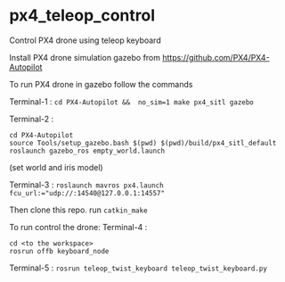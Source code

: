 # px4_teleop_control
Control PX4 drone using teleop keyboard

Install PX4 drone simulation gazebo from https://github.com/PX4/PX4-Autopilot

To run PX4 drone in gazebo follow the commands

Terminal-1 : `cd PX4-Autopilot &&  no_sim=1 make px4_sitl gazebo`

Terminal-2 : 
```
cd PX4-Autopilot
source Tools/setup_gazebo.bash $(pwd) $(pwd)/build/px4_sitl_default
roslaunch gazebo_ros empty_world.launch
```

(set world and iris model)

Terminal-3 : `roslaunch mavros px4.launch fcu_url:="udp://:14540@127.0.0.1:14557"`

Then clone this repo.
run `catkin_make`

To run control the drone:
Terminal-4 : 
```
cd <to the workspace>
rosrun offb keyboard_node
```

Terminal-5 : `rosrun teleop_twist_keyboard teleop_twist_keyboard.py`


